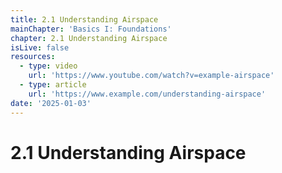```yaml
---
title: 2.1 Understanding Airspace
mainChapter: 'Basics I: Foundations'
chapter: 2.1 Understanding Airspace
isLive: false
resources:
  - type: video
    url: 'https://www.youtube.com/watch?v=example-airspace'
  - type: article
    url: 'https://www.example.com/understanding-airspace'
date: '2025-01-03'
---
```


# 2.1 Understanding Airspace
